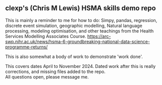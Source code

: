 ## clexp's (Chris M Lewis) HSMA skills demo repo

This is mainly a reminder to me for how to do:
Simpy, pandas, regression, discrete event simulation, geographic modelling, Natural language processing, modeling optimisation, and other teachings from the Health Services Modelling Associates Course.
https://arc-swp.nihr.ac.uk/news/hsma-6-groundbreaking-national-data-science-programme-returns/

This is also somewhat a body of work to demonstrate 'work done'.

This covers dates April to November 2024. Dated work after this is really corrections, and missing files added to the repo.  
All questions open, please message me.
